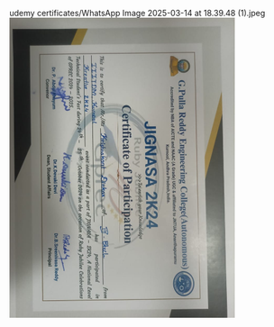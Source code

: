 udemy certificates/WhatsApp Image 2025-03-14 at 18.39.48 (1).jpeg
<img src="udemy certificates/WhatsApp Image 2025-03-14 at 18.39.48 (1).jpeg" alt="Alt Text" width="400">
